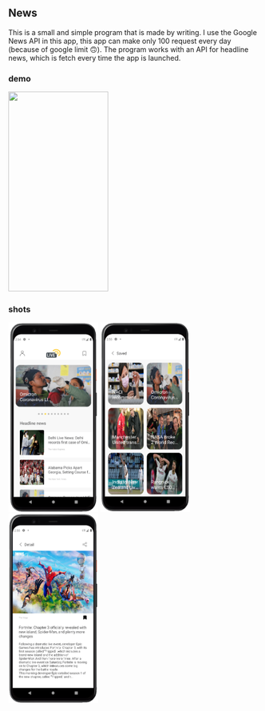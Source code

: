 ## News
This is a small and simple program that is made by writing. I use the Google News API in this app, this app can make only 100 request every day (because of google limit 🙃). The program works with an API for headline news, which is fetch every time the app is launched.

### demo
<img src="/demo/demo.gif" width="200" height="400" />

### shots
<p float="left">
    <img alt="Zekraneh" src="/shots/shot_1.png"  width=180" height="380"> 
    <img alt="Zekraneh" src="/shots/shot_2.png"  width=180" height="380"> 
    <img alt="Zekraneh" src="/shots/shot_3.png"  width=180" height="380"> 
</p>
